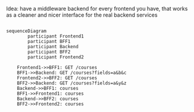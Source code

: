 Idea: have a middleware backend for every frontend you have, that works as a cleaner and nicer interface for the real backend services

```mermaid

sequenceDiagram
		participant Frontend1
		participant BFF1
		participant Backend
		participant BFF2
		participant Frontend2

    Frontend1->>BFF1: GET /courses
    BFF1->>Backend: GET /courses?fields=a&b&c
    Frontend2->>BFF2: GET /courses
    BFF2->>Backend: GET /courses?fields=a&y&z
    Backend->>BFF1: courses
    BFF1->>Frontend1: courses
    Backend->>BFF2: courses
    BFF2->>Frontend2: courses
```
